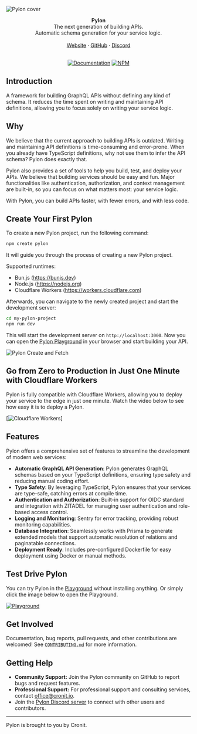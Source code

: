 ![Pylon cover](https://github.com/user-attachments/assets/c28e49b2-5672-4849-826e-8b2eab0360cc)

<div align="center"><strong>Pylon</strong></div>
<div align="center">The next generation of building APIs.<br />Automatic schema generation for your service logic.</div>
<br />
<div align="center">
<a href="https://pylon.cronit.io">Website</a> 
<span> · </span>
<a href="https://github.com/getcronit/pylon">GitHub</a> 
<span> · </span>
<a href="https://discord.com/invite/cbJjkVrnHe">Discord</a>

<br />
<br />

[![Documentation](https://img.shields.io/badge/documentation-documentation?color=000000)](https://pylon.cronit.io/docs)
[![NPM](https://img.shields.io/npm/v/%40getcronit%2Fpylon)](https://www.npmjs.com/package/@getcronit/pylon)

</div>

## Introduction

A framework for building GraphQL APIs without defining any kind of schema.
It reduces the time spent on writing and maintaining API definitions, allowing you to focus solely on writing your service logic.

## Why

We believe that the current approach to building APIs is outdated. Writing and maintaining API definitions is time-consuming and error-prone. When you already have TypeScript definitions, why not use them to infer the API schema? Pylon does exactly that.

Pylon also provides a set of tools to help you build, test, and deploy your APIs. We believe that building services should be easy and fun. Major functionalities like authentication, authorization, and context management are built-in, so you can focus on what matters most: your service logic.

With Pylon, you can build APIs faster, with fewer errors, and with less code.

## Create Your First Pylon

To create a new Pylon project, run the following command:

```bash
npm create pylon
```

It will guide you through the process of creating a new Pylon project.

Supported runtimes:

- Bun.js (https://bunjs.dev)
- Node.js (https://nodejs.org)
- Cloudflare Workers (https://workers.cloudflare.com)

Afterwards, you can navigate to the newly created project and start the development server:

```bash
cd my-pylon-project
npm run dev
```

This will start the development server on `http://localhost:3000`. Now you can open the [Pylon Playground](https://pylon.cronit.io/docs/getting-started#built-in-graphql-playground) in your browser and start building your API.

![Pylon Create and Fetch](https://github.com/user-attachments/assets/c715b5f8-58ac-4967-801a-77a8cd843813)

## Go from Zero to Production in Just One Minute with Cloudflare Workers

Pylon is fully compatible with Cloudflare Workers, allowing you to deploy your service to the edge in just one minute.
Watch the video below to see how easy it is to deploy a Pylon.

[![Cloudflare Workers](https://video.com)]

## Features

Pylon offers a comprehensive set of features to streamline the development of modern web services:

- **Automatic GraphQL API Generation**: Pylon generates GraphQL schemas based on your TypeScript definitions, ensuring type safety and reducing manual coding effort.
- **Type Safety**: By leveraging TypeScript, Pylon ensures that your services are type-safe, catching errors at compile time.
- **Authentication and Authorization**: Built-in support for OIDC standard and integration with ZITADEL for managing user authentication and role-based access control.
- **Logging and Monitoring**: Sentry for error tracking, providing robust monitoring capabilities.
- **Database Integration**: Seamlessly works with Prisma to generate extended models that support automatic resolution of relations and paginatable connections.
- **Deployment Ready**: Includes pre-configured Dockerfile for easy deployment using Docker or manual methods.

## Test Drive Pylon

You can try Pylon in the [Playground](https://pylon.cronit.io/playground) without installing anything.
Or simply click the image below to open the Playground.

[![Playground](https://github.com/user-attachments/assets/39df08d0-4094-4836-a36b-37ad62e292cf)](https://pylon.cronit.io/playground)

## Get Involved

Documentation, bug reports, pull requests, and other contributions are welcomed!
See [`CONTRIBUTING.md`](CONTRIBUTING.md) for more information.

## Getting Help

- **Community Support:** Join the Pylon community on GitHub to report bugs and request features.
- **Professional Support:** For professional support and consulting services, contact [office@cronit.io](mailto:office@cronit.io).
- Join the [Pylon Discord server](https://discord.gg/cbJjkVrnHe) to connect with other users and contributors.

---

Pylon is brought to you by Cronit.
